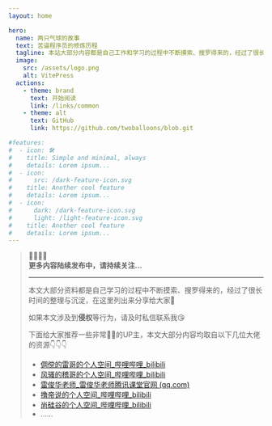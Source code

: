```yaml
---
layout: home

hero:
  name: 两只气球的故事
  text: 苦逼程序员的修炼历程
  tagline: 本站大部分内容都是自己工作和学习的过程中不断摸索、搜罗得来的，经过了很长时间的整理与沉淀，在这里列出来分享给大家。
  image:
    src: /assets/logo.png
    alt: VitePress
  actions:
    - theme: brand
      text: 开始阅读
      link: /links/common
    - theme: alt
      text: GitHub
      link: https://github.com/twoballoons/blob.git

#features:
#  - icon: 🛠️
#    title: Simple and minimal, always
#    details: Lorem ipsum...
#  - icon:
#      src: /dark-feature-icon.svg
#    title: Another cool feature
#    details: Lorem ipsum...
#  - icon:
#      dark: /dark-feature-icon.svg
#      light: /light-feature-icon.svg
#    title: Another cool feature
#    details: Lorem ipsum...
---
```


> 🎈🎈🎈🎈  
> **更多内容陆续发布中，请持续关注...**
>
> ------
>
> 本文大部分资料都是自己学习的过程中不断摸索、搜罗得来的，经过了很长时间的整理与沉淀，在这里列出来分享给大家:muscle:
>
> 如果本文涉及到**侵权**等行为，请及时私信联系我:kissing_heart:
>
> 下面给大家推荐一些非常:cow2::beer:的UP主，本文大部分内容均取自以下几位大佬的资源:point_down::point_down::point_down:
>
> - [倜傥的雷哥的个人空间_哔哩哔哩_bilibili ](https://space.bilibili.com/328600605)
> - [风骚的稽哥的个人空间_哔哩哔哩_bilibili](https://space.bilibili.com/12327895)
> - [雷俊华老师_雷俊华老师腾讯课堂官网 (qq.com) ](https://leijh.ke.qq.com/)
> - [撸帝说的个人空间_哔哩哔哩_bilibili ](https://space.bilibili.com/31137138)
> - [尚硅谷的个人空间_哔哩哔哩_bilibili ](https://space.bilibili.com/302417610)
> - ......